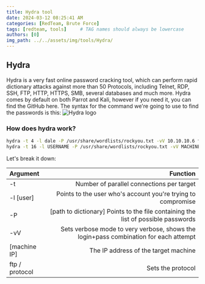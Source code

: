 ```yaml
---
title: Hydra tool
date: 2024-03-12 08:25:41 AM
categories: [RedTeam, Brute Force]
tags: [redteam, tools]     # TAG names should always be lowercase
authors: [0]
img_path: ../../assets/img/tools/Hydra/
---
```


## Hydra 
Hydra is a very fast online password cracking tool, which can perform rapid dictionary attacks against more than 50 Protocols, including Telnet, RDP, SSH, FTP, HTTP, HTTPS, SMB, several databases and much more. Hydra comes by default on both Parrot and Kali, however if you need it, you can find the GitHub here.
The syntax for the command we're going to use to find the passwords is this:
![Hydra logo](hydra-logo.svg)

### How does hydra work?
```bash
hydra -t 4 -l dale -P /usr/share/wordlists/rockyou.txt -vV 10.10.10.6 ftp
hydra -t 16 -l USERNAME -P /usr/share/wordlists/rockyou.txt -vV MACHINE_IP ssh
```
Let's break it down:

| Argument          |  Function                                                                              |
| :---------------- | -------------------------------------------------------------------------------------: |
| -t               | Number of parallel connections per target                                              |
| -l [user]         | Points to the user who's account you're trying to compromise                           |
| -P                | [path to dictionary] Points to the file containing the list of possible passwords      |
| -vV               | Sets verbose mode to very verbose, shows the login+pass combination for each attempt   |
| [machine IP]      | The IP address of the target machine                                                   |
| ftp / protocol    | Sets the protocol                    |






                    

           

        